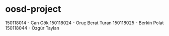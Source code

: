 # oosd-project
150118014 - Can Gök
150118024 - Oruç Berat Turan
150118025 - Berkin Polat
150118044 - Özgür Taylan
